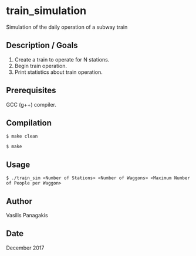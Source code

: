 # train_simulation
Simulation of the daily operation of a subway train

## Description / Goals 
1. Create a train to operate for N stations.
2. Begin train operation.
3. Print statistics about train operation.

## Prerequisites
GCC (g++) compiler.

## Compilation
`$ make clean`

`$ make`

## Usage
`$ ./train_sim <Number of Stations> <Number of Waggons> <Maximum Number of People per Waggon>`

## Author
Vasilis Panagakis

## Date
December 2017
